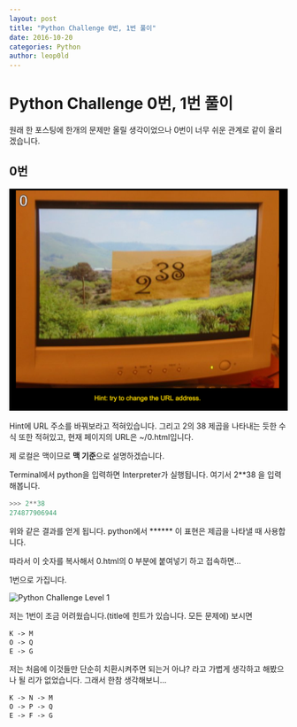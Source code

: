 ```yaml
---
layout: post
title: "Python Challenge 0번, 1번 풀이"
date: 2016-10-20
categories: Python
author: leop0ld
---
```


Python Challenge 0번, 1번 풀이
===

원래 한 포스팅에 한개의 문제만 올릴 생각이었으나 0번이 너무 쉬운 관계로 같이 올리겠습니다.

## 0번

![Python Challenge Level 0](../assets/img/py_challenge0.png)

Hint에 URL 주소를 바꿔보라고 적혀있습니다.
그리고 2의 38 제곱을 나타내는 듯한 수식 또한 적혀있고, 현재 페이지의 URL은 ~/0.html입니다.

제 로컬은 맥이므로 **맥 기준**으로 설명하겠습니다.

Terminal에서 python을 입력하면 Interpreter가 실행됩니다.
여기서 2**38 을 입력해봅니다.

```python
>>> 2**38
274877906944
```

위와 같은 결과를 얻게 됩니다.
python에서 \*\***\*\* 이 표현은 제곱을 나타낼 때 사용합니다.

따라서 이 숫자를 복사해서 0.html의 0 부분에 붙여넣기 하고 접속하면...

1번으로 가집니다.

![Python Challenge Level 1](../assets/img/py_chanllenge1.png)

저는 1번이 조금 어려웠습니다.(title에 힌트가 있습니다. 모든 문제에)
보시면 

```
K -> M
O -> Q
E -> G
```

저는 처음에 이것들만 단순히 치환시켜주면 되는거 아냐? 라고 가볍게 생각하고 해봤으나 될 리가 없었습니다.
그래서 한참 생각해보니...

```
K -> N -> M
O -> P -> Q
E -> F -> G
```

